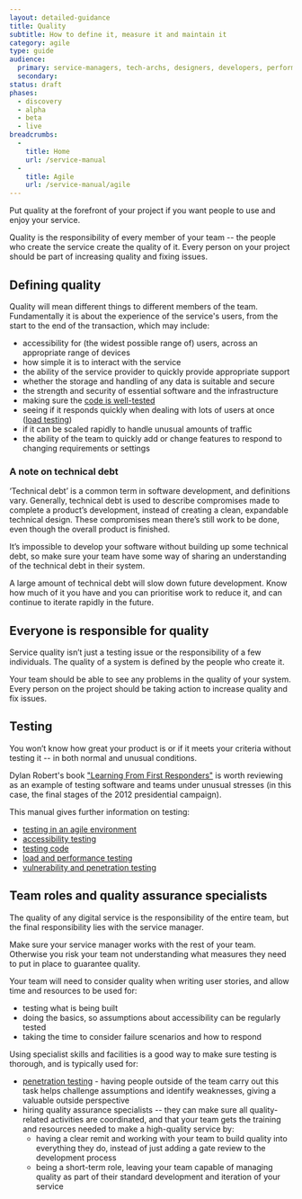 ```yaml
---
layout: detailed-guidance
title: Quality
subtitle: How to define it, measure it and maintain it
category: agile
type: guide
audience:
  primary: service-managers, tech-archs, designers, developers, performance-analysts
  secondary:
status: draft
phases:
  - discovery
  - alpha
  - beta
  - live
breadcrumbs:
  -
    title: Home
    url: /service-manual
  -
    title: Agile
    url: /service-manual/agile
---
```


Put quality at the forefront of your project if you want people to use and enjoy your service.

Quality is the responsibility of every member of your team -- the people who create the service create the quality of it. Every person on your project should be part of increasing quality and fixing issues.

## Defining quality

Quality will mean different things to different members of the team. Fundamentally it is about the experience of the service's users, from the start to the end of the transaction, which may include:

* accessibility for (the widest possible range of) users, across an appropriate range of devices
* how simple it is to interact with the service
* the ability of the service provider to quickly provide appropriate support
* whether the storage and handling of any data is suitable and secure
* the strength and security of essential software and the infrastructure
* making sure the [code is well-tested](/service-manual/making-software/code-testing.html)
* seeing if it responds quickly when dealing with lots of users at once ([load testing](/service-manual/operations/load-and-performance-testing.html))
* if it can be scaled rapidly to handle unusual amounts of traffic
* the ability of the team to quickly add or change features to respond to changing requirements or settings

### A note on technical debt

‘Technical debt’ is a common term in software development, and definitions vary. Generally, technical debt is used to describe compromises made to complete a product’s development, instead of creating a clean, expandable technical design.
These compromises mean there’s still work to be done, even though the overall product is finished.

It’s impossible to develop your software without building up some technical debt, so make sure your team have some way of sharing an understanding of the technical debt in their system.

A large amount of technical debt will slow down future development.  Know how much of it you have and you can prioritise work to reduce it, and can continue to iterate rapidly in the future.

## Everyone is responsible for quality

Service quality isn’t just a testing issue or the responsibility of a few individuals. The quality of a system is defined by the people who create it. 

Your team should be able to see any problems in the quality of your system. Every person on the project should be taking action to increase quality and fix issues.

## Testing

You won’t know how great your product is or if it meets your criteria without testing it -- in both normal and unusual conditions.

Dylan Robert's book ["Learning From First Responders"](http://www.oreilly.com/velocity/free/learning-from-first-responders.csp) is worth reviewing as an example of testing software and teams under unusual stresses (in this case, the final stages of the 2012 presidential campaign).

This manual gives further information on testing:

* [testing in an agile environment](/service-manual/making-software/testing-in-agile.html)
* [accessibility testing](/service-manual/user-centred-design/user-research/accessibility-testing.html)
* [testing code](/service-manual/making-software/code-testing.html)
* [load and performance testing](/service-manual/operations/load-and-performance-testing.html)
* [vulnerability and penetration testing](/service-manual/operations/penetration-testing.html)

## Team roles and quality assurance specialists

The quality of any digital service is the responsibility of the entire team, but the final responsibility lies with the service manager.

Make sure your service manager works with the rest of your team. Otherwise you risk your team not understanding what measures they need to put in place to guarantee quality.

Your team will need to consider quality when writing user stories, and allow time and resources to be used for:

* testing what is being built
* doing the basics, so assumptions about accessibility can be regularly tested
* taking the time to consider failure scenarios and how to respond

Using specialist skills and facilities is a good way to make sure testing is thorough, and is typically used for:

* [penetration testing](/service-manual/operations/penetration-testing.html) - having people outside of the team carry out this task helps challenge assumptions and identify weaknesses, giving a valuable outside perspective
* hiring quality assurance specialists -- they can make sure all quality-related activities are coordinated, and that your team gets the training and resources needed to make a high-quality service by:
    * having a clear remit and working with your team to build quality into everything they do, instead of just adding a gate review to the development process
    * being a short-term role, leaving your team capable of managing quality as part of their standard development and iteration of your service

